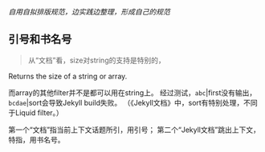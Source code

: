 *自用自拟排版规范，边实践边整理，形成自己的规范*

## 引号和书名号

>从“文档”看，size对string的支持是特别的，
>>
Returns the size of a string or array.
>
而array的其他filter并不是都可以用在string上。
经过测试，`abc`|first没有输出，
`bcdae`|sort会导致Jekyll build失败。
（《Jekyll文档》中，sort有特别处理，不同于Liquid filter。）

第一个“文档”指当前上下文话题所引，用引号；
第二个“Jekyll文档”跳出上下文，特指，用书名号。
